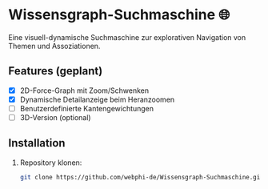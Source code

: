 # Wissensgraph-Suchmaschine 🌐

Eine visuell-dynamische Suchmaschine zur explorativen Navigation von Themen und Assoziationen.

## Features (geplant)
- [x] 2D-Force-Graph mit Zoom/Schwenken
- [x] Dynamische Detailanzeige beim Heranzoomen
- [ ] Benutzerdefinierte Kantengewichtungen
- [ ] 3D-Version (optional)

## Installation
1. Repository klonen:
   ```bash
   git clone https://github.com/webphi-de/Wissensgraph-Suchmaschine.git